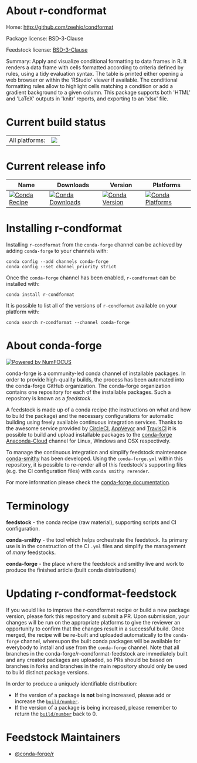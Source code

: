 About r-condformat
==================

Home: http://github.com/zeehio/condformat

Package license: BSD-3-Clause

Feedstock license: [BSD-3-Clause](https://github.com/conda-forge/r-condformat-feedstock/blob/master/LICENSE.txt)

Summary: Apply and visualize conditional formatting to data frames in R. It renders a data frame with cells formatted according to criteria defined by rules, using a tidy evaluation syntax. The table is printed either opening a web browser or within the 'RStudio' viewer if available. The conditional formatting rules allow to highlight cells matching a condition or add a gradient background to a given column. This package supports both 'HTML' and 'LaTeX' outputs in 'knitr' reports, and exporting to an 'xlsx' file.

Current build status
====================


<table><tr><td>All platforms:</td>
    <td>
      <a href="https://dev.azure.com/conda-forge/feedstock-builds/_build/latest?definitionId=11150&branchName=master">
        <img src="https://dev.azure.com/conda-forge/feedstock-builds/_apis/build/status/r-condformat-feedstock?branchName=master">
      </a>
    </td>
  </tr>
</table>

Current release info
====================

| Name | Downloads | Version | Platforms |
| --- | --- | --- | --- |
| [![Conda Recipe](https://img.shields.io/badge/recipe-r--condformat-green.svg)](https://anaconda.org/conda-forge/r-condformat) | [![Conda Downloads](https://img.shields.io/conda/dn/conda-forge/r-condformat.svg)](https://anaconda.org/conda-forge/r-condformat) | [![Conda Version](https://img.shields.io/conda/vn/conda-forge/r-condformat.svg)](https://anaconda.org/conda-forge/r-condformat) | [![Conda Platforms](https://img.shields.io/conda/pn/conda-forge/r-condformat.svg)](https://anaconda.org/conda-forge/r-condformat) |

Installing r-condformat
=======================

Installing `r-condformat` from the `conda-forge` channel can be achieved by adding `conda-forge` to your channels with:

```
conda config --add channels conda-forge
conda config --set channel_priority strict
```

Once the `conda-forge` channel has been enabled, `r-condformat` can be installed with:

```
conda install r-condformat
```

It is possible to list all of the versions of `r-condformat` available on your platform with:

```
conda search r-condformat --channel conda-forge
```


About conda-forge
=================

[![Powered by NumFOCUS](https://img.shields.io/badge/powered%20by-NumFOCUS-orange.svg?style=flat&colorA=E1523D&colorB=007D8A)](http://numfocus.org)

conda-forge is a community-led conda channel of installable packages.
In order to provide high-quality builds, the process has been automated into the
conda-forge GitHub organization. The conda-forge organization contains one repository
for each of the installable packages. Such a repository is known as a *feedstock*.

A feedstock is made up of a conda recipe (the instructions on what and how to build
the package) and the necessary configurations for automatic building using freely
available continuous integration services. Thanks to the awesome service provided by
[CircleCI](https://circleci.com/), [AppVeyor](https://www.appveyor.com/)
and [TravisCI](https://travis-ci.com/) it is possible to build and upload installable
packages to the [conda-forge](https://anaconda.org/conda-forge)
[Anaconda-Cloud](https://anaconda.org/) channel for Linux, Windows and OSX respectively.

To manage the continuous integration and simplify feedstock maintenance
[conda-smithy](https://github.com/conda-forge/conda-smithy) has been developed.
Using the ``conda-forge.yml`` within this repository, it is possible to re-render all of
this feedstock's supporting files (e.g. the CI configuration files) with ``conda smithy rerender``.

For more information please check the [conda-forge documentation](https://conda-forge.org/docs/).

Terminology
===========

**feedstock** - the conda recipe (raw material), supporting scripts and CI configuration.

**conda-smithy** - the tool which helps orchestrate the feedstock.
                   Its primary use is in the construction of the CI ``.yml`` files
                   and simplify the management of *many* feedstocks.

**conda-forge** - the place where the feedstock and smithy live and work to
                  produce the finished article (built conda distributions)


Updating r-condformat-feedstock
===============================

If you would like to improve the r-condformat recipe or build a new
package version, please fork this repository and submit a PR. Upon submission,
your changes will be run on the appropriate platforms to give the reviewer an
opportunity to confirm that the changes result in a successful build. Once
merged, the recipe will be re-built and uploaded automatically to the
`conda-forge` channel, whereupon the built conda packages will be available for
everybody to install and use from the `conda-forge` channel.
Note that all branches in the conda-forge/r-condformat-feedstock are
immediately built and any created packages are uploaded, so PRs should be based
on branches in forks and branches in the main repository should only be used to
build distinct package versions.

In order to produce a uniquely identifiable distribution:
 * If the version of a package **is not** being increased, please add or increase
   the [``build/number``](https://docs.conda.io/projects/conda-build/en/latest/resources/define-metadata.html#build-number-and-string).
 * If the version of a package **is** being increased, please remember to return
   the [``build/number``](https://docs.conda.io/projects/conda-build/en/latest/resources/define-metadata.html#build-number-and-string)
   back to 0.

Feedstock Maintainers
=====================

* [@conda-forge/r](https://github.com/conda-forge/r/)

